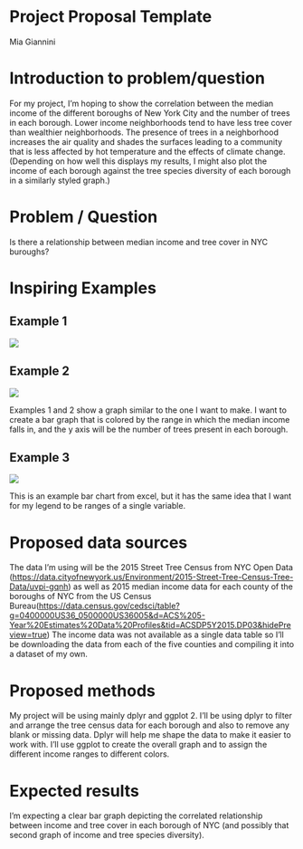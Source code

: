 Project Proposal Template
================
Mia Giannini

# Introduction to problem/question

For my project, I’m hoping to show the correlation between the median
income of the different boroughs of New York City and the number of
trees in each borough. Lower income neighborhoods tend to have less tree
cover than wealthier neighborhoods. The presence of trees in a
neighborhood increases the air quality and shades the surfaces leading
to a community that is less affected by hot temperature and the effects
of climate change. (Depending on how well this displays my results, I
might also plot the income of each borough against the tree species
diversity of each borough in a similarly styled graph.)

# Problem / Question

Is there a relationship between median income and tree cover in NYC
buroughs?

# Inspiring Examples

## Example 1

![](https://s3.amazonaws.com/cdn.freshdesk.com/data/helpdesk/attachments/production/35039286564/original/7LkNQ1nxZun8ZTdM7Pn6sDTIoD3HBfjFyw.png?1553153577)

## Example 2

![](https://community.tibco.com/sites/default/files/barchart_example.png)

Examples 1 and 2 show a graph similar to the one I want to make. I want
to create a bar graph that is colored by the range in which the median
income falls in, and the y axis will be the number of trees present in
each borough.

## Example 3

![](https://img.pagecloud.com/O6D9p2pe-nONzqQeqC04ZntkWQA=/1872x0/filters:no_upscale()/simplexct/images/BlogPic-zcd6b.jpg)

This is an example bar chart from excel, but it has the same idea that I
want for my legend to be ranges of a single variable.

# Proposed data sources

The data I’m using will be the 2015 Street Tree Census from NYC Open
Data
(<https://data.cityofnewyork.us/Environment/2015-Street-Tree-Census-Tree-Data/uvpi-gqnh>)
as well as 2015 median income data for each county of the boroughs of
NYC from the US Census
Bureau(<https://data.census.gov/cedsci/table?g=0400000US36_0500000US36005&d=ACS%205-Year%20Estimates%20Data%20Profiles&tid=ACSDP5Y2015.DP03&hidePreview=true>)
The income data was not available as a single data table so I’ll be
downloading the data from each of the five counties and compiling it
into a dataset of my own.

# Proposed methods

My project will be using mainly dplyr and ggplot 2. I’ll be using dplyr
to filter and arrange the tree census data for each borough and also to
remove any blank or missing data. Dplyr will help me shape the data to
make it easier to work with. I’ll use ggplot to create the overall graph
and to assign the different income ranges to different colors.

# Expected results

I’m expecting a clear bar graph depicting the correlated relationship
between income and tree cover in each borough of NYC (and possibly that
second graph of income and tree species diversity).
